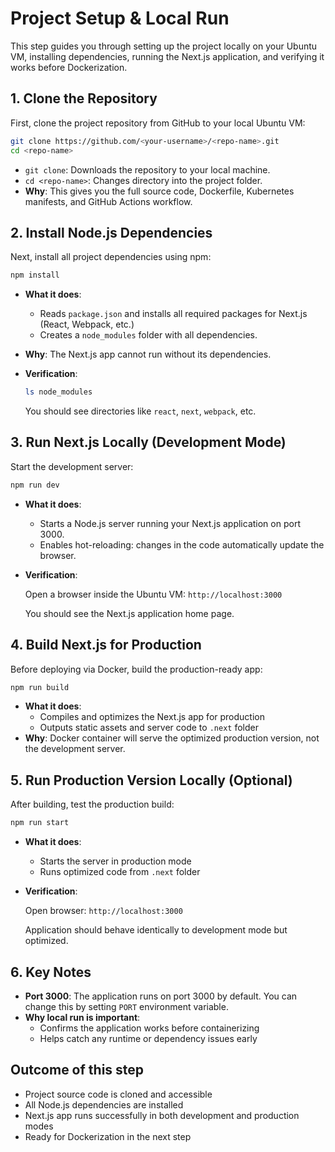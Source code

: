 # Project Setup & Local Run

This step guides you through setting up the project locally on your Ubuntu VM, installing dependencies, running the Next.js application, and verifying it works before Dockerization.

## 1. Clone the Repository

First, clone the project repository from GitHub to your local Ubuntu VM:

```bash
git clone https://github.com/<your-username>/<repo-name>.git
cd <repo-name>
```

*   `git clone`: Downloads the repository to your local machine.
*   `cd <repo-name>`: Changes directory into the project folder.
*   **Why**: This gives you the full source code, Dockerfile, Kubernetes manifests, and GitHub Actions workflow.

## 2. Install Node.js Dependencies

Next, install all project dependencies using npm:

```bash
npm install
```

*   **What it does**:
    *   Reads `package.json` and installs all required packages for Next.js (React, Webpack, etc.)
    *   Creates a `node_modules` folder with all dependencies.
*   **Why**: The Next.js app cannot run without its dependencies.
*   **Verification**:

    ```bash
    ls node_modules
    ```

    You should see directories like `react`, `next`, `webpack`, etc.

## 3. Run Next.js Locally (Development Mode)

Start the development server:

```bash
npm run dev
```

*   **What it does**:
    *   Starts a Node.js server running your Next.js application on port 3000.
    *   Enables hot-reloading: changes in the code automatically update the browser.
*   **Verification**:

    Open a browser inside the Ubuntu VM: `http://localhost:3000`

    You should see the Next.js application home page.

## 4. Build Next.js for Production

Before deploying via Docker, build the production-ready app:

```bash
npm run build
```

*   **What it does**:
    *   Compiles and optimizes the Next.js app for production
    *   Outputs static assets and server code to `.next` folder
*   **Why**: Docker container will serve the optimized production version, not the development server.

## 5. Run Production Version Locally (Optional)

After building, test the production build:

```bash
npm run start
```

*   **What it does**:
    *   Starts the server in production mode
    *   Runs optimized code from `.next` folder
*   **Verification**:

    Open browser: `http://localhost:3000`

    Application should behave identically to development mode but optimized.

## 6. Key Notes

*   **Port 3000**: The application runs on port 3000 by default. You can change this by setting `PORT` environment variable.
*   **Why local run is important**:
    *   Confirms the application works before containerizing
    *   Helps catch any runtime or dependency issues early

## Outcome of this step

*   Project source code is cloned and accessible
*   All Node.js dependencies are installed
*   Next.js app runs successfully in both development and production modes
*   Ready for Dockerization in the next step

